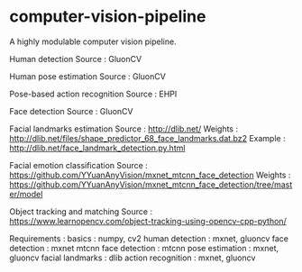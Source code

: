 # computer-vision-pipeline
A highly modulable computer vision pipeline.


Human detection
Source : GluonCV

Human pose estimation
Source : GluonCV

Pose-based action recognition
Source : EHPI

Face detection
Source : GluonCV

Facial landmarks estimation
Source : http://dlib.net/
Weights : http://dlib.net/files/shape_predictor_68_face_landmarks.dat.bz2
Example : http://dlib.net/face_landmark_detection.py.html

Facial emotion classification
Source : https://github.com/YYuanAnyVision/mxnet_mtcnn_face_detection
Weights : https://github.com/YYuanAnyVision/mxnet_mtcnn_face_detection/tree/master/model

Object tracking and matching
Source : https://www.learnopencv.com/object-tracking-using-opencv-cpp-python/


Requirements :
basics : numpy, cv2
human detection : mxnet, gluoncv
face detection : mxnet
mtcnn face detection : mtcnn
pose estimation : mxnet, gluoncv
facial landmarks : dlib
action recognition : mxnet, gluoncv
